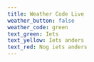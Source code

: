 ```yaml
---
title: Weather Code Live
weather_button: false
weather_code: green
text_green: Iets
text_yellow: Iets anders
text_red: Nog iets anders
---
```

